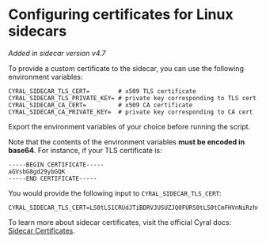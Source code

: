 # Configuring certificates for Linux sidecars

_Added in sidecar version v4.7_

To provide a custom certificate to the sidecar, you can use the following
environment variables:

```shell
CYRAL_SIDECAR_TLS_CERT=        # x509 TLS certificate
CYRAL_SIDECAR_TLS_PRIVATE_KEY= # private key corresponding to TLS cert
CYRAL_SIDECAR_CA_CERT=         # x509 CA certificate
CYRAL_SIDECAR_CA_PRIVATE_KEY=  # private key corresponding to CA cert
```

Export the environment variables of your choice before running the script.

Note that the contents of the environment variables **must be encoded in
base64**. For instance, if your TLS certificate is:

```
-----BEGIN CERTIFICATE-----
aGVsbG8gd29ybGQK
-----END CERTIFICATE-----
```

You would provide the following input to `CYRAL_SIDECAR_TLS_CERT`:

```
CYRAL_SIDECAR_TLS_CERT=LS0tLS1CRUdJTiBDRVJUSUZJQ0FURS0tLS0tCmFHVnNiRzhnZDI5eWJHUUsKLS0tLS1FTkQgQ0VSVElGSUNBVEUtLS0tLQo=
```

To learn more about sidecar certificates, visit the official Cyral docs:
[Sidecar Certificates](https://cyral.com/docs/sidecars/deployment/certificates).
